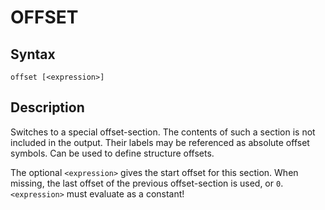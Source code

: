 # OFFSET

## Syntax
```assembly
offset [<expression>]
```

## Description
Switches to a special offset-section.
The contents of such a section is not included in the output. Their labels may be referenced as absolute offset symbols. 
Can be used to define structure offsets. 

The optional `<expression>` gives the start offset for this section. 
When missing, the last offset of the previous offset-section is used, or `0`. 
`<expression>` must evaluate as a constant!
